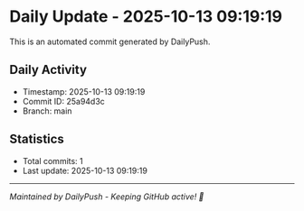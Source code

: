# Daily Update - 2025-10-13 09:19:19

This is an automated commit generated by DailyPush.

## Daily Activity
- Timestamp: 2025-10-13 09:19:19
- Commit ID: 25a94d3c
- Branch: main

## Statistics
- Total commits: 1
- Last update: 2025-10-13 09:19:19

---
*Maintained by DailyPush - Keeping GitHub active! 🚀*
